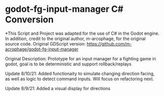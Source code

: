 # godot-fg-input-manager C# Conversion
*This Script and Project was adapted for the use of C# in the Godot engine. In addition, credit to the original author, m-arcophage, for the original source code.
Original GDScript version: https://github.com/m-acrophage/godot-fg-input-manager

Original Description:
Prototype for an input manager for a fighting game in godot, goal is to be deterministic and support rollback/replays

Update 8/10/21: Added functionaity to simulate changing direction facing, as well as logic to detect command inputs. Will focus on refactoring next.

Update 8/9/21: Added a visual display for directions

